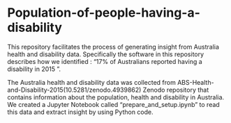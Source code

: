 # Population-of-people-having-a-disability

This repository facilitates the process of generating insight from Australia health and disability data. Specifically the software in this repository describes how we identified : “17% of Australians reported having a disability in 2015 ”. 

The Australia health and disability data was collected from ABS-Health-and-Disability-2015(10.5281/zenodo.4939862)  Zenodo repository that contains  information about the population, health and disability in Australia. We created a Jupyter Notebook called “prepare_and_setup.ipynb” to read this data and extract insight by using Python code. 
